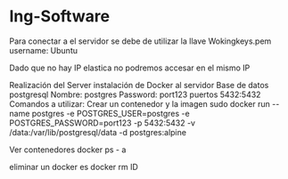# Ing-Software

Para conectar a el servidor se debe de utilizar la llave Wokingkeys.pem
username: Ubuntu

Dado que no hay IP elastica no podremos accesar en el mismo IP


Realización del Server instalación de Docker al servidor
Base de datos postgresql 
Nombre: postgres
Password: port123
puertos 5432:5432
Comandos a utilizar:
Crear un contenedor y la imagen
sudo docker run --name postgres -e POSTGRES_USER=postgres -e POSTGRES_PASSWORD=port123 -p 5432:5432 -v /data:/var/lib/postgresql/data -d postgres:alpine

Ver contenedores
docker ps - a

eliminar un docker es 
docker rm ID